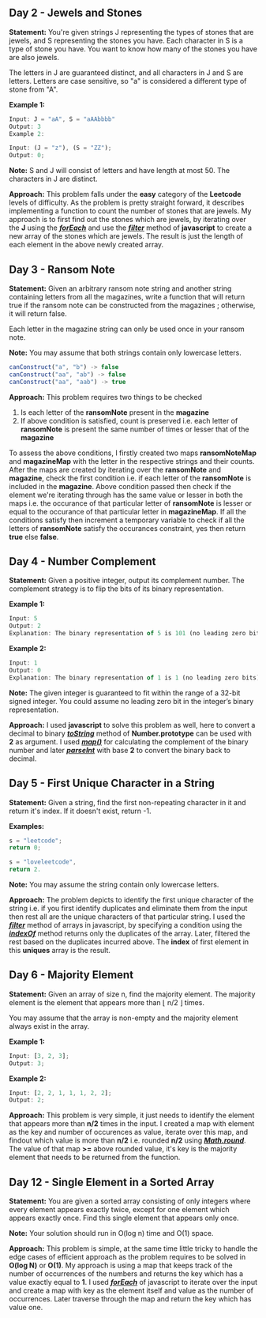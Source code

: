 ## Day 2 - Jewels and Stones

**Statement:**
You're given strings J representing the types of stones that are jewels, and S representing the stones you have. Each character in S is a type of stone you have. You want to know how many of the stones you have are also jewels.

The letters in J are guaranteed distinct, and all characters in J and S are letters. Letters are case sensitive, so "a" is considered a different type of stone from "A".

**Example 1:**

```javascript
Input: J = "aA", S = "aAAbbbb"
Output: 3
Example 2:
```

```javascript
Input: (J = "z"), (S = "ZZ");
Output: 0;
```

**Note:**
S and J will consist of letters and have length at most 50.
The characters in J are distinct.

**Approach:**
This problem falls under the **easy** category of the **Leetcode** levels of difficulty. As the problem is pretty straight forward, it describes implementing a function to count the number of stones that are jewels. My approach is to first find out the stones which are jewels, by iterating over the **J** using the [**_forEach_**](https://developer.mozilla.org/en-US/docs/Web/JavaScript/Reference/Global_Objects/Array/forEach) and use the [**_filter_**](https://developer.mozilla.org/en-US/docs/Web/JavaScript/Reference/Global_Objects/Array/filter) method of **javascript** to create a new array of the stones which are jewels. The result is just the length of each element in the above newly created array.

## Day 3 - Ransom Note

**Statement:**
Given an arbitrary ransom note string and another string containing letters from all the magazines, write a function that will return true if the ransom note can be constructed from the magazines ; otherwise, it will return false.

Each letter in the magazine string can only be used once in your ransom note.

**Note:**
You may assume that both strings contain only lowercase letters.

```javascript
canConstruct("a", "b") -> false
canConstruct("aa", "ab") -> false
canConstruct("aa", "aab") -> true
```

**Approach:**
This problem requires two things to be checked

1. Is each letter of the **ransomNote** present in the **magazine**
2. If above condition is satisfied, count is preserved i.e. each letter of **ransomNote** is present the same number of times or lesser that of the **magazine**

To assess the above conditions, I firstly created two maps **ransomNoteMap** and **magazineMap** with the letter in the respective strings and their counts. After the maps are created by iterating over the **ransomNote** and **magazine**, check the first condition i.e. if each letter of the **ransomNote** is included in the **magazine**. Above condition passed then check if the element we're iterating through has the same value or lesser in both the maps i.e. the occurance of that particular letter of **ransomNote** is lesser or equal to the occurance of that particular letter in **magazineMap**. If all the conditions satisfy then increment a temporary variable to check if all the letters of **ransomNote** satisfy the occurances constraint, yes then return **true** else **false**.

## Day 4 - Number Complement

**Statement:**
Given a positive integer, output its complement number. The complement strategy is to flip the bits of its binary representation.

**Example 1:**

```javascript
Input: 5
Output: 2
Explanation: The binary representation of 5 is 101 (no leading zero bits), and its complement is 010. So you need to output 2.
```

**Example 2:**

```javascript
Input: 1
Output: 0
Explanation: The binary representation of 1 is 1 (no leading zero bits), and its complement is 0. So you need to output 0.
```

**Note:**
The given integer is guaranteed to fit within the range of a 32-bit signed integer.
You could assume no leading zero bit in the integer’s binary representation.

**Approach:**
I used **javascript** to solve this problem as well, here to convert a decimal to binary [**_toString_**](https://developer.mozilla.org/en-US/docs/Web/JavaScript/Reference/Global_Objects/Number/toString) method of **Number.prototype** can be used with **2** as argument. I used [**_map()_**](https://developer.mozilla.org/en-US/docs/Web/JavaScript/Reference/Global_Objects/Array/map) for calculating the complement of the binary number and later [**_parseInt_**](https://developer.mozilla.org/en-US/docs/Web/JavaScript/Reference/Global_Objects/parseInt) with base **2** to convert the binary back to decimal.

## Day 5 - First Unique Character in a String

**Statement:**
Given a string, find the first non-repeating character in it and return it's index. If it doesn't exist, return -1.

**Examples:**

```javascript
s = "leetcode";
return 0;
```

```javascript
s = "loveleetcode",
return 2.
```

**Note:**
You may assume the string contain only lowercase letters.

**Approach:**
The problem depicts to identify the first unique character of the string i.e. if you first identify duplicates and eliminate them from the input then rest all are the unique characters of that particular string. I used the [**_filter_**](https://developer.mozilla.org/en-US/docs/Web/JavaScript/Reference/Global_Objects/Array/filter) method of arrays in javascript, by specifying a condition using the [**_indexOf_**](https://developer.mozilla.org/en-US/docs/Web/JavaScript/Reference/Global_Objects/Array/indexOf) method returns only the duplicates of the array. Later, filtered the rest based on the duplicates incurred above. The **index** of first element in this **uniques** array is the result.

## Day 6 - Majority Element

**Statement:**
Given an array of size n, find the majority element. The majority element is the element that appears more than ⌊ n/2 ⌋ times.

You may assume that the array is non-empty and the majority element always exist in the array.

**Example 1:**

```javascript
Input: [3, 2, 3];
Output: 3;
```

**Example 2:**

```javascript
Input: [2, 2, 1, 1, 1, 2, 2];
Output: 2;
```

**Approach:**
This problem is very simple, it just needs to identify the element that appears more than **n/2** times in the input. I created a map with element as the key and number of occurences as value, iterate over this map, and findout which value is more than **n/2** i.e. rounded **n/2** using [**_Math.round_**](https://developer.mozilla.org/en-US/docs/Web/JavaScript/Reference/Global_Objects/Math/round). The value of that map **>=** above rounded value, it's key is the majority element that needs to be returned from the function.

## Day 12 - Single Element in a Sorted Array

**Statement:**
You are given a sorted array consisting of only integers where every element appears exactly twice, except for one element which appears exactly once. Find this single element that appears only once.

**Note:** Your solution should run in O(log n) time and O(1) space.

**Approach:**
This problem is simple, at the same time little tricky to handle the edge cases of efficient approach as the problem requires to be solved in **O(log N)** or **O(1)**. My approach is using a map that keeps track of the number of occurrences of the numbers and returns the key which has a value exactly equal to **1**. I used [**_forEach_**](https://developer.mozilla.org/en-US/docs/Web/JavaScript/Reference/Global_Objects/Array/forEach) of javascript to iterate over the input and create a map with key as the element itself and value as the number of occurrences. Later traverse through the map and return the key which has value one.

